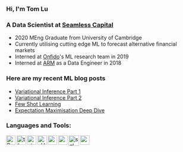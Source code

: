### Hi, I'm Tom Lu

### A Data Scientist at [Seamless Capital](http://www.seamless-capital.com/)

- 2020 MEng Graduate from University of Cambridge
- Currently utilising cutting edge ML to forecast alternative financial markets
- Interned at [Onfido](https://onfido.com/)'s ML research team in 2019
- Interned at [ARM](https://www.arm.com/) as a Data Engineer in 2018

### Here are my recent ML blog posts
- [Variational Inference Part 1](http://tlublog.com/posts/vi2)
- [Variational Inference Part 2](http://tlublog.com/posts/vi1)
- [Few Shot Learning](http://tlublog.com/posts/few-shot)
- [Expectation Maximisation Deep Dive](http://tlublog.com/posts/em)

### Languages and Tools:
[<img align="left" alt="Python" height="25px" src="https://upload.wikimedia.org/wikipedia/commons/c/c3/Python-logo-notext.svg" />][python]
[<img align="left" alt="tf" height="25px" src="https://upload.wikimedia.org/wikipedia/commons/2/2d/Tensorflow_logo.svg" />][tensorflow]
[<img align="left" alt="pt" height="25px" src="https://imgur.com/iVhVfZq.png" />][pytorch]
[<img align="left" alt="sklearn" height="25px" src="https://upload.wikimedia.org/wikipedia/commons/thumb/0/05/Scikit_learn_logo_small.svg/1024px-Scikit_learn_logo_small.svg.png"/>][sklearn]
[<img align="left" alt="pymc3" height="25px" src="https://cdn.rawgit.com/pymc-devs/pymc3/master/docs/logos/svg/PyMC3_banner.svg"/>][mc3]
[<img align="left" alt="pyro" height="25px" src="https://pyro.ai/img/pyro_logo.png"/>][pyro]
[<img align="left" alt="sql" height="28px" src="https://imgur.com/prNi0Fu.png"/>][mysql]
[<img align="left" alt="matlab" height="25px" src="https://www.mathworks.com/company/newsletters/articles/the-mathworks-logo-is-an-eigenfunction-of-the-wave-equation/_jcr_content/mainParsys/image_2.adapt.480.high.gif/1469941373397.gif" />][matlab]


[tensorflow]: https://www.tensorflow.org/
[python]: https://www.python.org/
[pytorch]: https://pytorch.org/
[sklearn]: https://scikit-learn.org/
[mc3]: https://docs.pymc.io/
[matlab]: https://www.mathworks.com/products/matlab.html
[pyro]: https://pyro.ai/
[mysql]: https://www.mysql.com/
[git]: https://git-scm.com/
